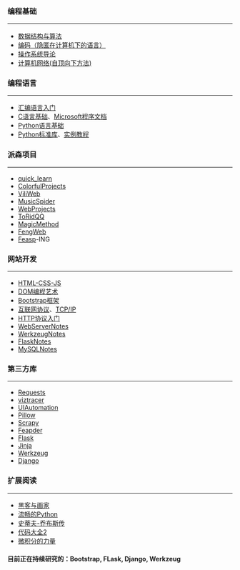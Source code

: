 ### 编程基础<hr>
* [数据结构与算法](https://github.com/Lns-XueFeng/Algorithm)
* [编码（隐匿在计算机下的语言）](https://book.douban.com/subject/4822685/)
* [操作系统导论](https://book.douban.com/subject/33463930/)
* [计算机网络(自顶向下方法)](https://book.douban.com/subject/30280001/)

### 编程语言<hr>

* [汇编语言入门](http://www.ruanyifeng.com/blog/2018/01/assembly-language-primer.html)
* [C语言基础](https://wangdoc.com/clang/)、[Microsoft程序文档](https://learn.microsoft.com/zh-cn/cpp/?view=msvc-170)
* [Python语言基础](https://docs.python.org/zh-cn/3/tutorial/index.html)
* [Python标准库](https://docs.python.org/zh-cn/3/library/index.html)、[实例教程](https://learnku.com/docs/pymotw)

### 派森项目<hr>

* [quick_learn](https://github.com/Lns-XueFeng/quick_learn)
* [ColorfulProjects](https://github.com/Lns-XueFeng/ColorfulProjects)
* [ViliWeb](https://github.com/Lns-XueFeng/ViliWeb)
* [MusicSpider](https://github.com/Lns-XueFeng/MusicSpider)
* [WebProjects](https://github.com/Lns-XueFeng/WebProjects)
* [ToRidQQ](https://github.com/Lns-XueFeng/ToRidQQ)
* [MagicMethod](https://github.com/Lns-XueFeng/MagicMethod)
* [FengWeb](https://github.com/Lns-XueFeng/FengWeb)
* [Feasp](https://github.com/Lns-XueFeng/Feasp)-ING

### 网站开发<hr>

* [HTML-CSS-JS](https://github.com/Lns-XueFeng/LearnNoStoppingWeb/tree/master/html-css-javascript)
* [DOM编程艺术](https://github.com/Lns-XueFeng/LearnNoStoppingWeb/tree/master/dom-art-program)
* [Bootstrap框架](https://v3.bootcss.com/)
* [互联网协议](http://www.ruanyifeng.com/blog/2012/05/internet_protocol_suite_part_i.html)、[TCP/IP](https://www.ruanyifeng.com/blog/2017/06/tcp-protocol.html)
* [HTTP协议入门](https://www.ruanyifeng.com/blog/2016/08/http.html)
* [WebServerNotes](https://github.com/Lns-XueFeng/KnowWebServer)
* [WerkzeugNotes](https://github.com/Lns-XueFeng/WerkzeugNotes)
* [FlaskNotes](#)
* [MySQLNotes](#)

### 第三方库<hr>
* [Requests](https://github.com/psf/requests)
* [viztracer](https://github.com/gaogaotiantian/viztracer)
* [UIAutomation](https://github.com/chenxu7601257/UIAutomation)
* [Pillow](https://github.com/python-pillow/Pillow)
* [Scrapy](https://github.com/scrapy/scrapy)
* [Feapder](https://github.com/Boris-code/feapder)
* [Flask](https://github.com/Boris-code/feapder)
* [Jinja](https://github.com/pallets/jinja)
* [Werkzeug](https://github.com/pallets/werkzeug)
* [Django](https://github.com/django/django)

### 扩展阅读<hr>

* [黑客与画家](https://book.douban.com/subject/6021440/)
* [流畅的Python](https://book.douban.com/subject/27028517/)
* [史蒂夫-乔布斯传](https://book.douban.com/subject/25810506/)
* [代码大全2](https://book.douban.com/subject/35216782/)
* [微积分的力量](https://book.douban.com/subject/35292688/)


#### 目前正在持续研究的：Bootstrap, FLask, Django, Werkzeug

